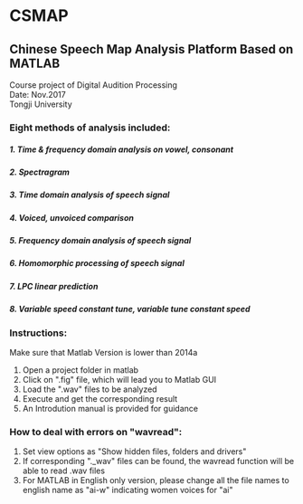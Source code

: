 # CSMAP
  ## Chinese Speech Map Analysis Platform Based on MATLAB  
  Course project of Digital Audition Processing  
  Date: Nov.2017  
  Tongji University
  
### Eight methods of analysis included:
##### 1. Time & frequency domain analysis on vowel, consonant
##### 2. Spectragram
##### 3. Time domain analysis of speech signal
##### 4. Voiced, unvoiced comparison
##### 5. Frequency domain analysis of speech signal
##### 6. Homomorphic processing of speech signal
##### 7. LPC linear prediction
##### 8. Variable speed constant tune, variable tune constant speed
### Instructions:
  Make sure that Matlab Version is lower than 2014a  
  1. Open a project folder in matlab  
  2. Click on ".fig" file, which will lead you to Matlab GUI
  3. Load the ".wav" files to be analyzed  
  4. Execute and get the corresponding result
  5. An Introdution manual is provided for guidance
### How to deal with errors on "wavread":
  1. Set view options as "Show hidden files, folders and drivers"  
  2. If corresponding "._wav" files can be found, the wavread function will be able to read .wav files  
  3. For MATLAB in English only version, please change all the file names to english name as "ai-w" indicating women voices for "ai"
